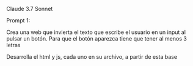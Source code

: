 Claude 3.7 Sonnet

Prompt 1:

Crea una web que invierta el texto que escribe el usuario en un input al pulsar un botón.  Para que el botón aparezca tiene que tener al menos 3 letras

Desarrolla el html y js, cada uno en su archivo, a partir de esta base

<!DOCTYPE html>
<html lang="en">
<head>
    <meta charset="UTF-8">
    <meta name="viewport" content="width=device-width, initial-scale=1.0">
    <title>Reverse String</title>    
</head>
<body>
<script src="script.js"></script>
</body>
</html>